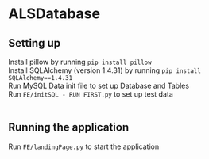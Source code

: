 # ALSDatabase

## Setting up
Install pillow by running `pip install pillow` <br>
Install SQLAlchemy (version 1.4.31) by running `pip install SQLAlchemy==1.4.31` <br>
Run MySQL Data init file to set up Database and Tables <br>
Run `FE/initSQL - RUN FIRST.py` to set up test data
<br>
<br>
## Running the application
Run `FE/landingPage.py` to start the application
